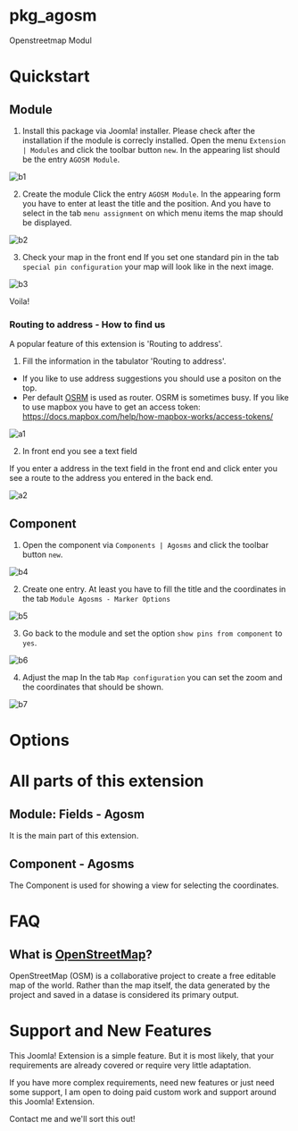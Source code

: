 # pkg_agosm
Openstreetmap Modul

# Quickstart

## Module

1. Install this package via Joomla! installer. 
Please check after the installation if the module is correcly installed. 
Open the menu `Extension | Modules` and click the toolbar button `new`. 
In the appearing list should be the entry `AGOSM Module`.

![b1](https://user-images.githubusercontent.com/9974686/51428134-82b52c80-1c00-11e9-800a-26c0f29e7583.png)


2. Create the module
Click the entry `AGOSM Module`. In the appearing form you have to enter at least 
the title and the position. And you have to select in the tab `menu assignment` 
on which menu items the map should be displayed. 

![b2](https://user-images.githubusercontent.com/9974686/51428135-82b52c80-1c00-11e9-919f-5c9fb75d5ad7.png)

3. Check your map in the front end
If you set one standard pin in the tab `special pin configuration` your map 
will look like in the next image.

![b3](https://user-images.githubusercontent.com/9974686/51428136-82b52c80-1c00-11e9-947f-5cd243bfdc40.png)

Voila!

### Routing to address - How to find us 

A popular feature of this extension is 'Routing to address'.  

1. Fill the information in the tabulator 'Routing to address'.
- If you like to use address suggestions you should use a positon on the top.  
- Per default [OSRM](http://project-osrm.org/) is used as router. OSRM is sometimes busy. If you like to 
use mapbox you have to get an access token: https://docs.mapbox.com/help/how-mapbox-works/access-tokens/

![a1](https://user-images.githubusercontent.com/9974686/51428132-82b52c80-1c00-11e9-96ba-b7a33348e6b5.png)

2. In front end you see a text field

If you enter a address in the text field in the front end and click enter you see
a route to the address you entered in the back end.

![a2](https://user-images.githubusercontent.com/9974686/51428133-82b52c80-1c00-11e9-8d4d-afee1c2e4a3a.png)

## Component

1. Open the component via `Components | Agosms` and click the toolbar button `new`.

![b4](https://user-images.githubusercontent.com/9974686/51428137-834dc300-1c00-11e9-873f-34d3e4ad3dc3.png)

2. Create one entry. At least you have to fill the title and the coordinates 
in the tab `Module Agosms - Marker Options`

![b5](https://user-images.githubusercontent.com/9974686/51428138-834dc300-1c00-11e9-9a31-e6e0bca79832.png)


3. Go back to the module and set the option `show pins from component` to `yes`.

![b6](https://user-images.githubusercontent.com/9974686/51428139-834dc300-1c00-11e9-92bb-0c517883da5f.png)

4. Adjust the map
In the tab `Map configuration` you can set the zoom and the coordinates that 
should be shown.

![b7](https://user-images.githubusercontent.com/9974686/51428140-834dc300-1c00-11e9-909c-fcc57f855849.png)



# Options



# All parts of this extension

## Module: Fields - Agosm  
It is the main part of this extension.

## Component - Agosms  
The Component is used for showing a view for selecting the coordinates.




# FAQ
## What is [OpenStreetMap](https://www.openstreetmap.org)?
OpenStreetMap (OSM) is a collaborative project to create a free editable map of the world. 
Rather than the map itself, 
the data generated by the project and saved in a datase is considered its primary output.

# Support and New Features

This Joomla! Extension is a simple feature. But it is most likely, that your requirements are 
already covered or require very little adaptation.

If you have more complex requirements, need new features or just need some support, 
I am open to doing paid custom work and support around this Joomla! Extension. 

Contact me and we'll sort this out!
